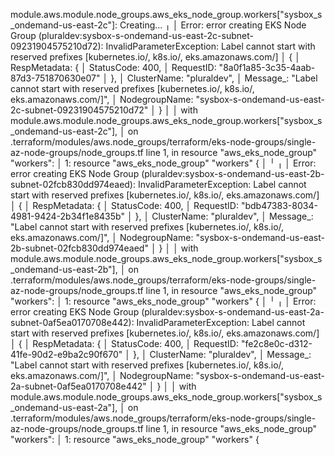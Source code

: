 module.aws.module.node_groups.aws_eks_node_group.workers["sysbox_s_ondemand-us-east-2c"]: Creating...
╷
│ Error: error creating EKS Node Group (pluraldev:sysbox-s-ondemand-us-east-2c-subnet-09231904575210d72): InvalidParameterException: Label cannot start with reserved prefixes [kubernetes.io/, k8s.io/, eks.amazonaws.com/]
│ {
│   RespMetadata: {
│     StatusCode: 400,
│     RequestID: "8a0f1a85-3c35-4aab-87d3-751870630e07"
│   },
│   ClusterName: "pluraldev",
│   Message_: "Label cannot start with reserved prefixes [kubernetes.io/, k8s.io/, eks.amazonaws.com/]",
│   NodegroupName: "sysbox-s-ondemand-us-east-2c-subnet-09231904575210d72"
│ }
│ 
│   with module.aws.module.node_groups.aws_eks_node_group.workers["sysbox_s_ondemand-us-east-2c"],
│   on .terraform/modules/aws.node_groups/terraform/eks-node-groups/single-az-node-groups/node_groups.tf line 1, in resource "aws_eks_node_group" "workers":
│    1: resource "aws_eks_node_group" "workers" {
│ 
╵
╷
│ Error: error creating EKS Node Group (pluraldev:sysbox-s-ondemand-us-east-2b-subnet-02fcb830dd974eaed): InvalidParameterException: Label cannot start with reserved prefixes [kubernetes.io/, k8s.io/, eks.amazonaws.com/]
│ {
│   RespMetadata: {
│     StatusCode: 400,
│     RequestID: "bdb47383-8034-4981-9424-2b34f1e8435b"
│   },
│   ClusterName: "pluraldev",
│   Message_: "Label cannot start with reserved prefixes [kubernetes.io/, k8s.io/, eks.amazonaws.com/]",
│   NodegroupName: "sysbox-s-ondemand-us-east-2b-subnet-02fcb830dd974eaed"
│ }
│ 
│   with module.aws.module.node_groups.aws_eks_node_group.workers["sysbox_s_ondemand-us-east-2b"],
│   on .terraform/modules/aws.node_groups/terraform/eks-node-groups/single-az-node-groups/node_groups.tf line 1, in resource "aws_eks_node_group" "workers":
│    1: resource "aws_eks_node_group" "workers" {
│ 
╵
╷
│ Error: error creating EKS Node Group (pluraldev:sysbox-s-ondemand-us-east-2a-subnet-0af5ea0170708e442): InvalidParameterException: Label cannot start with reserved prefixes [kubernetes.io/, k8s.io/, eks.amazonaws.com/]
│ {
│   RespMetadata: {
│     StatusCode: 400,
│     RequestID: "fe2c8e0c-d312-41fe-90d2-e9ba2c90f670"
│   },
│   ClusterName: "pluraldev",
│   Message_: "Label cannot start with reserved prefixes [kubernetes.io/, k8s.io/, eks.amazonaws.com/]",
│   NodegroupName: "sysbox-s-ondemand-us-east-2a-subnet-0af5ea0170708e442"
│ }
│ 
│   with module.aws.module.node_groups.aws_eks_node_group.workers["sysbox_s_ondemand-us-east-2a"],
│   on .terraform/modules/aws.node_groups/terraform/eks-node-groups/single-az-node-groups/node_groups.tf line 1, in resource "aws_eks_node_group" "workers":
│    1: resource "aws_eks_node_group" "workers" {